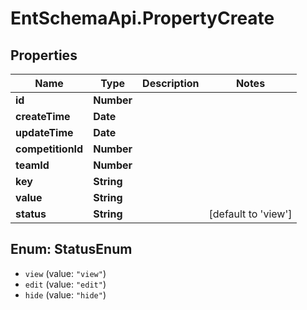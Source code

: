 # EntSchemaApi.PropertyCreate

## Properties
Name | Type | Description | Notes
------------ | ------------- | ------------- | -------------
**id** | **Number** |  | 
**createTime** | **Date** |  | 
**updateTime** | **Date** |  | 
**competitionId** | **Number** |  | 
**teamId** | **Number** |  | 
**key** | **String** |  | 
**value** | **String** |  | 
**status** | **String** |  | [default to &#x27;view&#x27;]

<a name="StatusEnum"></a>
## Enum: StatusEnum

* `view` (value: `"view"`)
* `edit` (value: `"edit"`)
* `hide` (value: `"hide"`)

